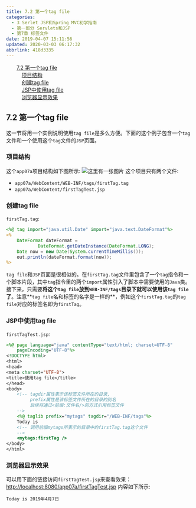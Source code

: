 ```yaml
---
title: 7.2 第一个tag file
categories: 
  - 3 Serlet JSP和Spring MVC初学指南
  - 第一部分 Servlets和JSP
  - 第7章 标签文件
date: 2019-04-07 15:11:56
updated: 2020-03-03 06:17:32
abbrlink: 418d3335
---
```

<div id='my_toc'><a href="/JavaReadingNotes/418d3335/#7-2-第一个tag-file" class="header_2">7.2 第一个tag file</a>&nbsp;<br><a href="/JavaReadingNotes/418d3335/#项目结构" class="header_3">项目结构</a>&nbsp;<br><a href="/JavaReadingNotes/418d3335/#创建tag-file" class="header_3">创建tag file</a>&nbsp;<br><a href="/JavaReadingNotes/418d3335/#JSP中使用tag-file" class="header_3">JSP中使用tag file</a>&nbsp;<br><a href="/JavaReadingNotes/418d3335/#浏览器显示效果" class="header_3">浏览器显示效果</a>&nbsp;<br></div>
<style>.header_1{margin-left: 1em;}.header_2{margin-left: 2em;}.header_3{margin-left: 3em;}.header_4{margin-left: 4em;}.header_5{margin-left: 5em;}.header_6{margin-left: 6em;}</style>
<!--more-->
<script>if (navigator.platform.search('arm')==-1){document.getElementById('my_toc').style.display = 'none';}var e,p = document.getElementsByTagName('p');while (p.length>0) {e = p[0];e.parentElement.removeChild(e);}</script>

<!--end-->
## 7.2 第一个tag file ##
这一节将用一个实例说明使用`tag file`是多么方便。下面的这个例子包含一个`tag`文件和一个使用这个`tag`文件的`JSP`页面。
### 项目结构 ###
这个`app07a`项目结构如下图所示:
![这里有一张图片](https://image-1257720033.cos.ap-shanghai.myqcloud.com/blog/readbooknote/ServlerJSPAndSpring%20MVCChuXueZhiNan/Chapter7/1.png)
这个项目只有两个文件:
- `app07a/WebContent/WEB-INF/tags/firstTag.tag`
- `app07a/WebContent/firstTagTest.jsp`

### 创建tag file ###
`firstTag.tag`:
```jsp
<%@ tag import="java.util.Date" import="java.text.DateFormat"%>
<%
    DateFormat dateFormat =
            DateFormat.getDateInstance(DateFormat.LONG);
    Date now = new Date(System.currentTimeMillis());
    out.println(dateFormat.format(now));
%>
```
`tag file`和`JSP`页面是很相似的。在`firstTag.tag`文件里包含了一个`tag`指令和一个脚本片段，其中`tag`指令里的两个`import`属性引入了脚本中需要使用的`Java`类。接下来，只需要**将这个`tag file`放到`WEB-INF/tags`目录下就可以使用该`tag file`了**。注意**`tag file`名和标签的名字是一样的**，例如这个`firstTag.tag`的`tag file`对应的标签名即为`firstTag`。
### JSP中使用tag file ###
`firstTagTest.jsp`:
```jsp
<%@ page language="java" contentType="text/html; charset=UTF-8"
    pageEncoding="UTF-8"%>
<!DOCTYPE html>
<html>
<head>
<meta charset="UTF-8">
<title>使用tag file</title>
</head>
<body>
    <!-- tagdir属性表示该标签文件所在的目录,
         prefix属性是该标签文件所在的目录的别名
         后续将通过<前缀:文件名/>的方式引用标签文件
    -->
    <%@ taglib prefix="mytags" tagdir="/WEB-INF/tags"%>
    Today is
    <!-- 调用前缀mytags所表示的目录中的firstTag.tag这个文件 
    -->
    <mytags:firstTag />
</body>
</html>
```
### 浏览器显示效果 ###
可以用下面的链接访问`firstTagTest.jsp`来查看效果：[http://localhost:8080/app07a/firstTagTest.jsp](http://localhost:8080/app07a/firstTagTest.jsp)
内容如下所示:
```
Today is 2019年4月7日 
```
